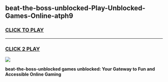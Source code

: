 
## beat-the-boss-unblocked-Play-Unblocked-Games-Online-atph9
<h3>
<a href="https://premium76.site?title=beat-the-boss-unblocked&ref=25A">CLICK TO PLAY</a></h3>
<hr>

<h3>
<a href="https://premium76.site?title=beat-the-boss-unblocked&ref=25A">CLICK 2 PLAY</a>
  
</h3>

<a href="https://premium76.site?title=beat-the-boss-unblocked&ref=25A"><img src="https://clearcache.store/games.png"></a>


**beat-the-boss-unblocked games unblocked: Your Gateway to Fun and Accessible Online Gaming**
